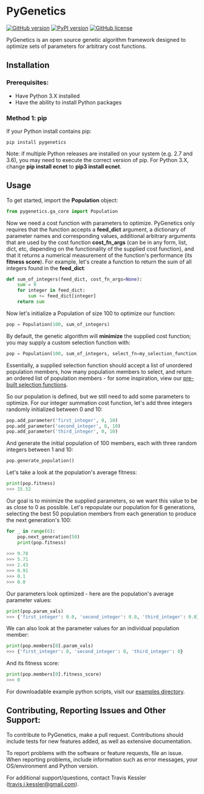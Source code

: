 # PyGenetics

[![GitHub version](https://badge.fury.io/gh/tjkessler%2FPyGenetics.svg)](https://badge.fury.io/gh/tjkessler%2FPyGenetics)
[![PyPI version](https://badge.fury.io/py/pygenetics.svg)](https://badge.fury.io/py/pygenetics)
[![GitHub license](https://img.shields.io/badge/license-MIT-blue.svg)](https://raw.githubusercontent.com/TJKessler/PyGenetics/master/LICENSE.txt)

PyGenetics is an open source genetic algorithm framework designed to optimize sets of parameters for arbitrary cost functions.

## Installation
### Prerequisites:
- Have Python 3.X installed
- Have the ability to install Python packages

### Method 1: pip
If your Python install contains pip:
```
pip install pygenetics
```
Note: if multiple Python releases are installed on your system (e.g. 2.7 and 3.6), you may need to execute the correct version of pip. For Python 3.X, change **pip install ecnet** to **pip3 install ecnet**.

## Usage
To get started, import the **Population** object:
```python
from pygenetics.ga_core import Population
```
Now we need a cost function with parameters to optimize. PyGenetics only requires that the function accepts a **feed_dict** argument, a dictionary of parameter names and corresponding values, additional arbitrary arguments that are used by the cost function **cost_fn_args** (can be in any form, list, dict, etc, depending on the functionality of the supplied cost function), and that it returns a numerical measurement of the function's performance (its **fitness score**). For example, let's create a function to return the sum of all integers found in the **feed_dict**:
```python
def sum_of_integers(feed_dict, cost_fn_args=None):
    sum = 0
    for integer in feed_dict:
        sum += feed_dict[integer]
    return sum
```
Now let's initialize a Population of size 100 to optimize our function:
```python
pop = Population(100, sum_of_integers)
```
By default, the genetic algorithm will **minimize** the supplied cost function; you may supply a custom selection function with:
```python
pop = Population(100, sum_of_integers, select_fn=my_selection_function)
```
Essentially, a supplied selection function should accept a list of unordered population members, how many population members to select, and return an ordered list of population members - for some inspiration, view our [pre-built selection functions](https://github.com/tjkessler/PyGenetics/blob/master/pygenetics/selection_functions.py).

So our population is defined, but we still need to add some parameters to optimize. For our integer summation cost function, let's add three integers randomly initialized between 0 and 10:
```python
pop.add_parameter('first_integer', 0, 10)
pop.add_parameter('second_integer', 0, 10)
pop.add_parameter('third_integer', 0, 10)
```
And generate the initial population of 100 members, each with three random integers between 1 and 10:
```python
pop.generate_population()
```
Let's take a look at the population's average fitness:
```python
print(pop.fitness)
>>> 15.52
```
Our goal is to minimize the supplied parameters, so we want this value to be as close to 0 as possible. Let's repopulate our population for 6 generations, selecting the best 50 population members from each generation to produce the next generation's 100:
```python
for _ in range(6):
    pop.next_generation(50)
    print(pop.fitness)
    
>>> 9.78
>>> 5.71
>>> 2.43
>>> 0.91
>>> 0.1
>>> 0.0
```
Our parameters look optimized - here are the population's average parameter values:
```python
print(pop.param_vals)
>>> {'first_integer': 0.0, 'second_integer': 0.0, 'third_integer': 0.0}
```
We can also look at the parameter values for an individual population member:
```python
print(pop.members[0].param_vals)
>>> {'first_integer': 0, 'second_integer': 0, 'third_integer': 0}
```
And its fitness score:
```python
print(pop.members[0].fitness_score)
>>> 0
```
For downloadable example python scripts, visit our [examples directory](https://github.com/tjkessler/PyGenetics/tree/master/examples).

## Contributing, Reporting Issues and Other Support:

To contribute to PyGenetics, make a pull request. Contributions should include tests for new features added, as well as extensive documentation.

To report problems with the software or feature requests, file an issue. When reporting problems, include information such as error messages, your OS/environment and Python version.

For additional support/questions, contact Travis Kessler (travis.j.kessler@gmail.com).
